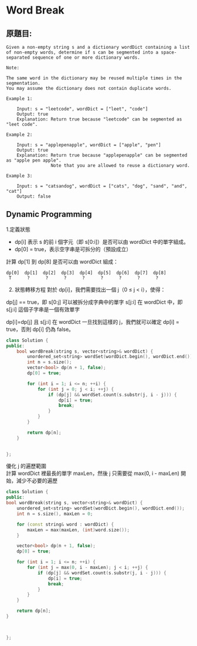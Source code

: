 # Word Break


## 原題目:
```
Given a non-empty string s and a dictionary wordDict containing a list of non-empty words, determine if s can be segmented into a space-separated sequence of one or more dictionary words.

Note:

The same word in the dictionary may be reused multiple times in the segmentation.
You may assume the dictionary does not contain duplicate words.

Example 1:

    Input: s = "leetcode", wordDict = ["leet", "code"]
    Output: true
    Explanation: Return true because "leetcode" can be segmented as "leet code".

Example 2:

    Input: s = "applepenapple", wordDict = ["apple", "pen"]
    Output: true
    Explanation: Return true because "applepenapple" can be segmented as "apple pen apple".
                 Note that you are allowed to reuse a dictionary word.

Example 3:

    Input: s = "catsandog", wordDict = ["cats", "dog", "sand", "and", "cat"]
    Output: false
```


## Dynamic Programming

1.定義狀態
<ul>
	<li>dp[i] 表示 s 的前 i 個字元（即 s[0:i]）是否可以由 wordDict 中的單字組成。</li>
	<li>dp[0] = true，表示空字串是可拆分的（預設成立）</li>
</ul>

計算 dp[1] 到 dp[8] 是否可以由 wordDict 組成：
```
dp[0]  dp[1]  dp[2]  dp[3]  dp[4]  dp[5]  dp[6]  dp[7]  dp[8]
 T      ?      ?      ?      ?      ?      ?      ?      ?
```


2. 狀態轉移方程
對於 dp[i]，我們需要找出一個 j（0 ≤ j < i），使得：

dp[j] == true，即 s[0:j] 可以被拆分成字典中的單字
s[j:i] 在 wordDict 中，即 s[j:i] 這個子字串是一個有效單字

dp[i]=dp[j] 且 s[j:i] 在 wordDict
一旦找到這樣的 j，我們就可以確定 dp[i] = true，否則 dp[i] 仍為 false。

```c++
class Solution {
public:
    bool wordBreak(string s, vector<string>& wordDict) {
        unordered_set<string> wordSet(wordDict.begin(), wordDict.end());  
        int n = s.size();
        vector<bool> dp(n + 1, false);  
        dp[0] = true; 

        for (int i = 1; i <= n; ++i) {  
            for (int j = 0; j < i; ++j) {  
                if (dp[j] && wordSet.count(s.substr(j, i - j))) {
                    dp[i] = true;
                    break;
                }
            }
        }

        return dp[n]; 
    }

   
};
```

優化 j 的遍歷範圍<br>
計算 wordDict 裡最長的單字 maxLen，然後 j 只需要從 max(0, i - maxLen) 開始，減少不必要的遍歷<br>



``` c++
class Solution {
public:
bool wordBreak(string s, vector<string>& wordDict) {
    unordered_set<string> wordSet(wordDict.begin(), wordDict.end());
    int n = s.size(), maxLen = 0;

    for (const string& word : wordDict) {
        maxLen = max(maxLen, (int)word.size());
    }

    vector<bool> dp(n + 1, false);
    dp[0] = true;

    for (int i = 1; i <= n; ++i) {
        for (int j = max(0, i - maxLen); j < i; ++j) {
            if (dp[j] && wordSet.count(s.substr(j, i - j))) {
                dp[i] = true;
                break;
            }
        }
    }

    return dp[n];
}


   
};

```  









